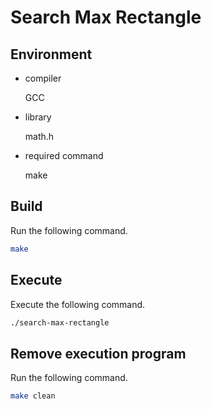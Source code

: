 # Search Max Rectangle
## Environment
* compiler

    GCC

* library

    math.h

* required command

    make

## Build
Run the following command.

```sh
make
```

## Execute
Execute the following command.

```sh
./search-max-rectangle
```

## Remove execution program
Run the following command.

```sh
make clean
```
